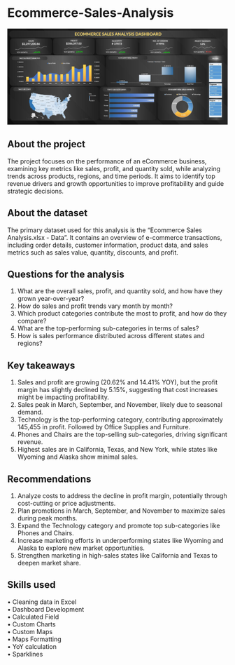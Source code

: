 # Ecommerce-Sales-Analysis
![Dashboard Overview](https://github.com/KCMcafe15/Ecommerce-Sales-Analysis/blob/1cb69dab45fc63999453c2c52240db3da777a421/img/ecom.JPG)

## About the project

The project focuses on the performance of an eCommerce business, examining key metrics like sales, profit, and quantity sold, while analyzing trends across products, regions, and time periods. It aims to identify top revenue drivers and growth opportunities to improve profitability and guide strategic decisions.

## About the dataset

The primary dataset used for this analysis is the “Ecommerce Sales Analysis.xlsx - Data”. It contains an overview of e-commerce transactions, including order details, customer information, product data, and sales metrics such as sales value, quantity, discounts, and profit. 

## Questions for the analysis
1. What are the overall sales, profit, and quantity sold, and how have they grown year-over-year?
2. How do sales and profit trends vary month by month?
3. Which product categories contribute the most to profit, and how do they compare?
4. What are the top-performing sub-categories in terms of sales?
4. How is sales performance distributed across different states and regions?

## Key takeaways
1. Sales and profit are growing (20.62% and 14.41% YOY), but the profit margin has slightly declined by 5.15%, suggesting that cost increases might be impacting profitability.
2. Sales peak in March, September, and November, likely due to seasonal demand.
3. Technology is the top-performing category, contributing approximately 145,455 in profit. Followed by Office Supplies and Furniture.
4. Phones and Chairs are the top-selling sub-categories, driving significant revenue.
5. Highest sales are in California, Texas, and New York, while states like Wyoming and Alaska show minimal sales.

## Recommendations
1. Analyze costs to address the decline in profit margin, potentially through cost-cutting or price adjustments.
2. Plan promotions in March, September, and November to maximize sales during peak months.
3. Expand the Technology category and promote top sub-categories like Phones and Chairs.
4. Increase marketing efforts in underperforming states like Wyoming and Alaska to explore new market opportunities.
5. Strengthen marketing in high-sales states like California and Texas to deepen market share.

## Skills used
•	Cleaning data in Excel <br>
•	Dashboard Development <br>
•	Calculated Field <br>
•	Custom Charts <br>
•	Custom Maps <br>
•	Maps Formatting <br>
•	YoY calculation <br>
•	Sparklines
